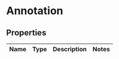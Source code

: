
# Annotation

## Properties
Name | Type | Description | Notes
------------ | ------------- | ------------- | -------------



